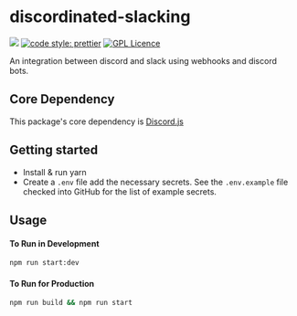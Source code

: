# discordinated-slacking

![](https://github.com/jimboslicethat/discordinated-slacking/workflows/Build%20Test%20&%20Deploy/badge.svg)
[![code style: prettier](https://img.shields.io/badge/code_style-prettier-ff69b4.svg?style=flat-square)](https://github.com/prettier/prettier)
[![GPL Licence](https://badges.frapsoft.com/os/gpl/gpl.png?v=102)](https://opensource.org/licenses/GPL-3.0/)

An integration between discord and slack using webhooks and discord bots.

## Core Dependency

This package's core dependency is [Discord.js](https://discordjs.guide/)

## Getting started

- Install & run yarn
- Create a `.env` file add the necessary secrets. See the `.env.example` file checked into GitHub
  for the list of example secrets.

## Usage

#### To Run in Development

```sh
npm run start:dev
```

#### To Run for Production

```sh
npm run build && npm run start
```
